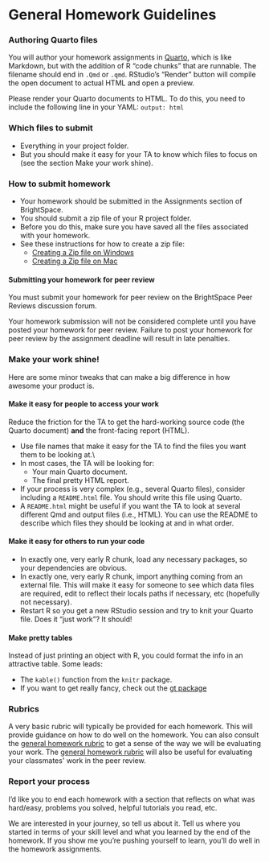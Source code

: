 # General Homework Guidelines

### Authoring Quarto files

You will author your homework assignments in [Quarto](https://quarto.org/), which is like Markdown, but with the addition of R “code chunks” that are runnable. The filename should end in `.Qmd` or `.qmd`. RStudio’s “Render” button will compile the open document to actual HTML and open a preview.

Please render your Quarto documents to HTML. To do this, you need to include the following line in your YAML: `output: html`

### Which files to submit

-   Everything in your project folder.
-   But you should make it easy for your TA to know which files to focus on (see the section Make your work shine).

### How to submit homework

-   Your homework should be submitted in the Assignments section of BrightSpace.
-   You should submit a zip file of your R project folder.
-   Before you do this, make sure you have saved all the files associated with your homework.
-   See these instructions for how to create a zip file:
    -   [Creating a Zip file on Windows](https://support.microsoft.com/en-us/windows/zip-and-unzip-files-8d28fa72-f2f9-712f-67df-f80cf89fd4e5)
    -   [Creating a Zip file on Mac](https://support.apple.com/en-in/guide/mac-help/mchlp2528/mac#:~:text=On%20your%20Mac%2C%20in%20a,zip%20extension.)

#### Submitting your homework for peer review

You must submit your homework for peer review on the BrightSpace Peer Reviews discussion forum.

Your homework submission will not be considered complete until you have posted your homework for peer review. Failure to post your homework for peer review by the assignment deadline will result in late penalties.

### Make your work shine!

Here are some minor tweaks that can make a big difference in how awesome your product is.

#### Make it easy for people to access your work

Reduce the friction for the TA to get the hard-working source code (the Quarto document) **and** the front-facing report (HTML).

-   Use file names that make it easy for the TA to find the files you want them to be looking at.\
-   In most cases, the TA will be looking for:
    -   Your main Quarto document.
    -   The final pretty HTML report.
-   If your process is very complex (e.g., several Quarto files), consider including a `README.html` file. You should write this file using Quarto.
-   A `README.html` might be useful if you want the TA to look at several different Qmd and output files (i.e., HTML). You can use the README to describe which files they should be looking at and in what order.

#### Make it easy for others to run your code

-   In exactly one, very early R chunk, load any necessary packages, so your dependencies are obvious.
-   In exactly one, very early R chunk, import anything coming from an external file. This will make it easy for someone to see which data files are required, edit to reflect their locals paths if necessary, etc (hopefully not necessary).
-   Restart R so you get a new RStudio session and try to knit your Quarto file. Does it “just work”? It should!

#### Make pretty tables

Instead of just printing an object with R, you could format the info in an attractive table. Some leads:

-   The `kable()` function from the `knitr` package.
-   If you want to get really fancy, check out the [gt package](https://gt.rstudio.com/)

### Rubrics

A very basic rubric will typically be provided for each homework. This will provide guidance on how to do well on the homework. You can also consult the [general homework rubric](general-rubric.md) to get a sense of the way we will be evaluating your work. The [general homework rubric](general-rubric.md) will also be useful for evaluating your classmates' work in the peer review.

### Report your process

I’d like you to end each homework with a section that reflects on what was hard/easy, problems you solved, helpful tutorials you read, etc.

We are interested in your journey, so tell us about it. Tell us where you started in terms of your skill level and what you learned by the end of the homework. If you show me you’re pushing yourself to learn, you’ll do well in the homework assignments.
